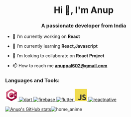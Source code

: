 <h1 align="center">Hi 👋, I'm Anup </h1>
<h3 align="center">A passionate developer from India</h3>

- 🔭 I’m currently working on **React**

- 🌱 I’m currently learning **React,Javascript**

- 👯 I’m looking to collaborate on **React Project**

- 📫 How to reach me **anuppal602@gmail.com**


<h3 align="left">Languages and Tools:</h3>
<p align="left"> <a href="https://www.w3schools.com/cpp/" target="_blank"> <img src="https://raw.githubusercontent.com/devicons/devicon/master/icons/cplusplus/cplusplus-original.svg" alt="cplusplus" width="40" height="40"/> </a> <a href="https://dart.dev" target="_blank"> <img src="https://www.vectorlogo.zone/logos/dartlang/dartlang-icon.svg" alt="dart" width="40" height="40"/> </a> <a href="https://firebase.google.com/" target="_blank"> <img src="https://www.vectorlogo.zone/logos/firebase/firebase-icon.svg" alt="firebase" width="40" height="40"/> </a> <a href="https://flutter.dev" target="_blank"> <img src="https://www.vectorlogo.zone/logos/flutterio/flutterio-icon.svg" alt="flutter" width="40" height="40"/> </a> <a href="https://developer.mozilla.org/en-US/docs/Web/JavaScript" target="_blank"> <img src="https://raw.githubusercontent.com/devicons/devicon/master/icons/javascript/javascript-original.svg" alt="javascript" width="40" height="40"/> </a> <a href="https://reactnative.dev/" target="_blank"> <img src="https://reactnative.dev/img/header_logo.svg" alt="reactnative" width="40" height="40"/> </a> </p>

[![Anup's GitHub stats](https://github-readme-stats.vercel.app/api?username=Anup0099)](https://github.com/anuraghazra/github-readme-stats)![home_anime](https://user-images.githubusercontent.com/75351645/129469749-6db32121-9574-41aa-9305-66a80767f05d.gif)


